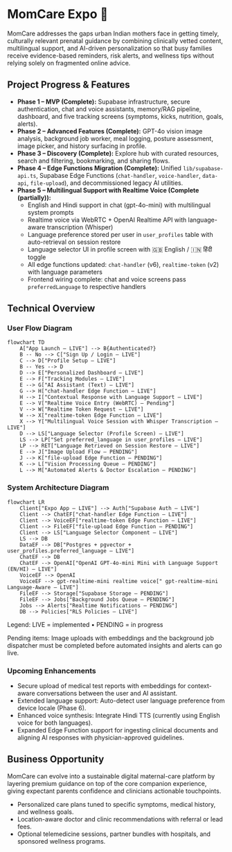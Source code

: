 # MomCare Expo 👋

MomCare addresses the gaps urban Indian mothers face in getting timely, culturally relevant prenatal guidance by combining clinically vetted content, multilingual support, and AI-driven personalization so that busy families receive evidence-based reminders, risk alerts, and wellness tips without relying solely on fragmented online advice.

## Project Progress & Features

- **Phase 1 – MVP (Complete):** Supabase infrastructure, secure authentication, chat and voice assistants, memory/RAG pipeline, dashboard, and five tracking screens (symptoms, kicks, nutrition, goals, alerts).
- **Phase 2 – Advanced Features (Complete):** GPT-4o vision image analysis, background job worker, meal logging, posture assessment, image picker, and history surfacing in profile.
- **Phase 3 – Discovery (Complete):** Explore hub with curated resources, search and filtering, bookmarking, and sharing flows.
- **Phase 4 – Edge Functions Migration (Complete):** Unified `lib/supabase-api.ts`, Supabase Edge Functions (`chat-handler`, `voice-handler`, `data-api`, `file-upload`), and decommissioned legacy AI utilities.
- **Phase 5 – Multilingual Support with Realtime Voice (Complete (partially)):**
  - English and Hindi support in chat (gpt-4o-mini) with multilingual system prompts
  - Realtime voice via WebRTC + OpenAI Realtime API with language-aware transcription (Whisper)
  - Language preference stored per user in `user_profiles` table with auto-retrieval on session restore
  - Language selector UI in profile screen with 🇬🇧 English / 🇮🇳 हिंदी toggle
  - All edge functions updated: `chat-handler` (v6), `realtime-token` (v2) with language parameters
  - Frontend wiring complete: chat and voice screens pass `preferredLanguage` to respective handlers

## Technical Overview

### User Flow Diagram

```mermaid
flowchart TD
    A["App Launch — LIVE"] --> B{Authenticated?}
    B -- No --> C["Sign Up / Login — LIVE"]
    C --> D["Profile Setup — LIVE"]
    B -- Yes --> D
    D --> E["Personalized Dashboard — LIVE"]
    E --> F["Tracking Modules — LIVE"]
    E --> G["AI Assistant (Text) — LIVE"]
    G --> H["chat-handler Edge Function — LIVE"]
    H --> I["Contextual Response with Language Support — LIVE"]
    E --> V["Realtime Voice Entry (WebRTC) — Pending"]
    V --> W["Realtime Token Request — LIVE"]
    W --> X["realtime-token Edge Function — LIVE"]
    X --> Y["Multilingual Voice Session with Whisper Transcription — LIVE"]
    D --> LS["Language Selector (Profile Screen) — LIVE"]
    LS --> LP["Set preferred_language in user_profiles — LIVE"]
    LP --> RET["Language Retrieved on Session Restore — LIVE"]
    E --> J["Image Upload Flow — PENDING"]
    J --> K["file-upload Edge Function — PENDING"]
    K --> L["Vision Processing Queue — PENDING"]
    L --> M["Automated Alerts & Doctor Escalation — PENDING"]
```

### System Architecture Diagram

```mermaid
flowchart LR
    Client["Expo App — LIVE"] --> Auth["Supabase Auth — LIVE"]
    Client --> ChatEF["chat-handler Edge Function — LIVE"]
    Client --> VoiceEF["realtime-token Edge Function — LIVE"]
    Client --> FileEF["file-upload Edge Function — PENDING"]
    Client --> LS["Language Selector Component — LIVE"]
    LS --> DB
    DataEF --> DB["Postgres + pgvector + user_profiles.preferred_language — LIVE"]
    ChatEF --> DB
    ChatEF --> OpenAI["OpenAI GPT-4o-mini Mini with Language Support (EN/HI) — LIVE"]
    VoiceEF --> OpenAI
    VoiceEF --> gpt-realtime-mini realtime voice[" gpt-realtime-mini Language-Aware — LIVE"]
    FileEF --> Storage["Supabase Storage — PENDING"]
    FileEF --> Jobs["Background Jobs Queue — PENDING"]
    Jobs --> Alerts["Realtime Notifications — PENDING"]
    DB --> Policies["RLS Policies — LIVE"]
```

Legend: LIVE = implemented • PENDING = in progress

Pending items: Image uploads with embeddings and the background job dispatcher must be completed before automated insights and alerts can go live.

### Upcoming Enhancements

- Secure upload of medical test reports with embeddings for context-aware conversations between the user and AI assistant.
- Extended language support: Auto-detect user language preference from device locale (Phase 6).
- Enhanced voice synthesis: Integrate Hindi TTS (currently using English voice for both languages).
- Expanded Edge Function support for ingesting clinical documents and aligning AI responses with physician-approved guidelines.

## Business Opportunity

MomCare can evolve into a sustainable digital maternal-care platform by layering premium guidance on top of the core companion experience, giving expectant parents confidence and clinicians actionable touchpoints.

- Personalized care plans tuned to specific symptoms, medical history, and wellness goals.
- Location-aware doctor and clinic recommendations with referral or lead fees.
- Optional telemedicine sessions, partner bundles with hospitals, and sponsored wellness programs.
